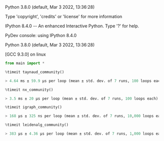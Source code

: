 Python 3.8.0 (default, Mar  3 2022, 13:36:28) 

Type 'copyright', 'credits' or 'license' for more information

IPython 8.4.0 -- An enhanced Interactive Python. Type '?' for help.

PyDev console: using IPython 8.4.0

Python 3.8.0 (default, Mar  3 2022, 13:36:28) 

[GCC 9.3.0] on linux

```python
from main import *

%timeit taynaud_community()

> 4.64 ms ± 59.9 µs per loop (mean ± std. dev. of 7 runs, 100 loops each)

%timeit nx_community()

> 3.5 ms ± 20 µs per loop (mean ± std. dev. of 7 runs, 100 loops each)

%timeit igraph_community()

> 168 µs ± 325 ns per loop (mean ± std. dev. of 7 runs, 10,000 loops each)

%timeit leidenalg_community()

> 383 µs ± 4.36 µs per loop (mean ± std. dev. of 7 runs, 1,000 loops each)
```
